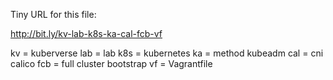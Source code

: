 Tiny URL for this file:

http://bit.ly/kv-lab-k8s-ka-cal-fcb-vf

kv = kuberverse
lab = lab
k8s = kubernetes
ka = method kubeadm
cal = cni calico
fcb = full cluster bootstrap
vf = Vagrantfile
